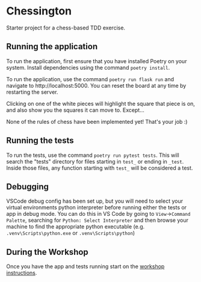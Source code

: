 # Chessington

Starter project for a chess-based TDD exercise.

## Running the application

To run the application, first ensure that you have installed Poetry on your system. Install
dependencies using the command ``poetry install``.

To run the application, use the command ``poetry run flask run`` and navigate to http://localhost:5000. You can reset the board at any time by restarting the server.

Clicking on one of the white pieces will highlight the square that piece is on, and also show you the squares it can move to. Except...

None of the rules of chess have been implemented yet! That's your job :)

## Running the tests

To run the tests, use the command `poetry run pytest tests`. This will search the "tests" directory for files starting in `test_` or ending in `_test`. Inside those files, any function starting with `test_` will be considered a test.

## Debugging

VSCode debug config has been set up, but you will need to select your virtual environments python interpreter
before running either the tests or app in debug mode. You can do this in VS Code by going to `View`->`Command Palette`,
searching for `Python: Select Interpreter` and then browse your machine to find the appropriate python executable
(e.g. `.venv\Scripts\python.exe` or `.venv\Scripts\python`)

## During the Workshop

Once you have the app and tests running start on the [workshop instructions](./during_the_workshop.md).
